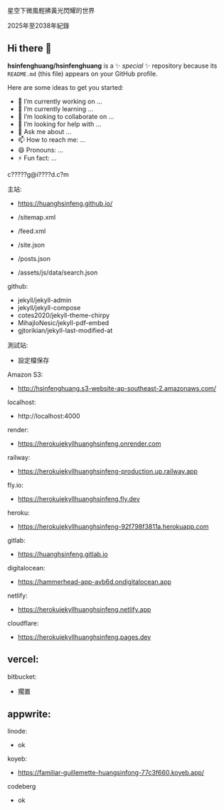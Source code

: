 星空下微風輕拂黃光閃耀的世界

2025年至2038年紀錄

## Hi there 👋

**hsinfenghuang/hsinfenghuang** is a ✨ _special_ ✨ repository because its `README.md` (this file) appears on your GitHub profile.

Here are some ideas to get you started:

- 🔭 I’m currently working on ...
- 🌱 I’m currently learning ...
- 👯 I’m looking to collaborate on ...
- 🤔 I’m looking for help with ...
- 💬 Ask me about ...
- 📫 How to reach me: ...
- 😄 Pronouns: ...
- ⚡ Fun fact: ...

c?????g@i????d.c?m

主站:
- https://huanghsinfeng.github.io/

- /sitemap.xml
- /feed.xml
- /site.json
- /posts.json
- /assets/js/data/search.json

github:
- jekyll/jekyll-admin 
- jekyll/jekyll-compose
- cotes2020/jekyll-theme-chirpy
- MihajloNesic/jekyll-pdf-embed
- gjtorikian/jekyll-last-modified-at  

測試站:
- 設定檔保存

Amazon S3:
- http://hsinfenghuang.s3-website-ap-southeast-2.amazonaws.com/

localhost:
- http://localhost:4000

render:
- https://herokujekyllhuanghsinfeng.onrender.com

railway:
- https://herokujekyllhuanghsinfeng-production.up.railway.app

fly.io:
- https://herokujekyllhuanghsinfeng.fly.dev

heroku:
- https://herokujekyllhuanghsinfeng-92f798f3811a.herokuapp.com

gitlab:
- https://huanghsinfeng.gitlab.io

digitalocean:
- https://hammerhead-app-avb6d.ondigitalocean.app

netlify:
- https://herokujekyllhuanghsinfeng.netlify.app

cloudflare:
- https://herokujekyllhuanghsinfeng.pages.dev

vercel:
-

bitbucket:
- 擱置

appwrite:
-

linode:
- ok

koyeb:
- https://familiar-guillemette-huangsinfong-77c3f660.koyeb.app/

codeberg
- ok
